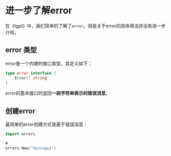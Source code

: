 # 进一步了解error

在《tgpl》中，我们简单的了解了`error`，但是关于error的具体用法并没有进一步介绍。

## error 类型

error是一个内建的接口类型，其定义如下：

```go
type error interface {
    Error() string
}
```

error的基本接口时返回**一段字符串表示的错误消息**。

## 创建error

最简单的error创建方式是基于错误消息：

```go
import errors

# 
errors.New("message1")
```